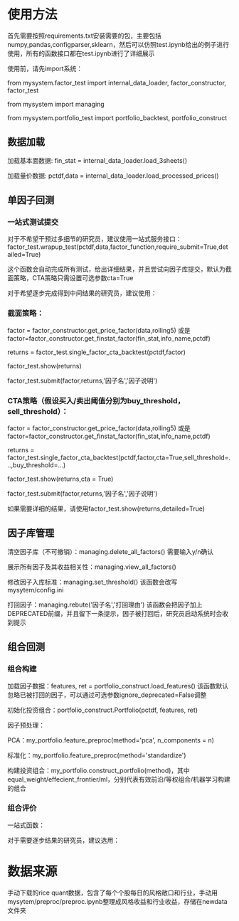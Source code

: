 
# 使用方法

首先需要按照requirements.txt安装需要的包，主要包括numpy,pandas,configparser,sklearn，然后可以仿照test.ipynb给出的例子进行使用，所有的函数接口都在test.ipynb进行了详细展示

使用前，请先import系统：

from mysystem.factor_test import internal_data_loader, factor_constructor, factor_test

from mysystem import managing

from mysystem.portfolio_test import portfolio_backtest, portfolio_construct

## 数据加载

加载基本面数据:  fin_stat = internal_data_loader.load_3sheets()

加载量价数据:  pctdf,data = internal_data_loader.load_processed_prices()

## 单因子回测

### 一站式测试提交

对于不希望干预过多细节的研究员，建议使用一站式服务接口：factor_test.wrapup_test(pctdf,data,factor_function,require_submit=True,detailed=True)

这个函数会自动完成所有测试，给出详细结果，并且尝试向因子库提交，默认为截面策略，CTA策略只需设置可选参数cta=True

对于希望逐步完成得到中间结果的研究员，建议使用：

### 截面策略：

factor = factor_constructor.get_price_factor(data,rolling5) 或是 factor=factor_constructor.get_finstat_factor(fin_stat,info_name,pctdf)

returns = factor_test.single_factor_cta_backtest(pctdf,factor)

factor_test.show(returns)

factor_test.submit(factor,returns,'因子名','因子说明')


### CTA策略（假设买入/卖出阈值分别为buy_threshold，sell_threshold）：

factor = factor_constructor.get_price_factor(data,rolling5) 或是 factor=factor_constructor.get_finstat_factor(fin_stat,info_name,pctdf)

returns = factor_test.single_factor_cta_backtest(pctdf,factor,cta=True,sell_threshold=...,buy_threshold=...)

factor_test.show(returns,cta = True)

factor_test.submit(factor,returns,'因子名','因子说明')

如果需要详细的结果，请使用factor_test.show(returns,detailed=True)

## 因子库管理

清空因子库（不可撤销）：managing.delete_all_factors() 需要输入y/n确认

展示所有因子及其收益相关性：managing.view_all_factors()

修改因子入库标准：managing.set_threshold() 该函数会改写mysytem/config.ini

打回因子：managing.rebute('因子名','打回理由') 该函数会把因子加上DEPRECATED前缀，并且留下一条提示，因子被打回后，研究员启动系统时会收到提示

## 组合回测

### 组合构建

加载因子数据：features, ret = portfolio_construct.load_features() 该函数默认忽略已被打回的因子，可以通过可选参数ignore_deprecated=False调整

初始化投资组合：portfolio_construct.Portfolio(pctdf, features, ret)

因子预处理：

PCA：my_portfolio.feature_preproc(method='pca', n_components = n)

标准化：my_portfolio.feature_preproc(method='standardize')

构建投资组合：my_portfolio.construct_portfolio(method)，其中equal_weight/effecient_frontier/ml，分别代表有效前沿/等权组合/机器学习构建的组合

### 组合评价

一站式函数：


对于需要逐步结果的研究员，建议选用：



# 数据来源

手动下载的rice quant数据，包含了每个个股每日的风格敞口和行业，手动用mysytem/preproc/preproc.ipynb整理成风格收益和行业收益，存储在newdata文件夹